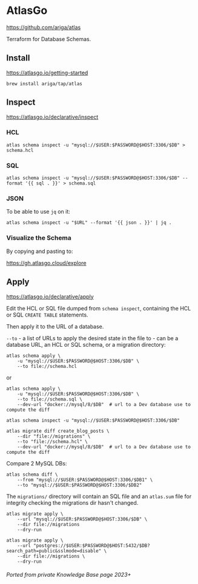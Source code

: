 # AtlasGo

https://github.com/ariga/atlas

Terraform for Database Schemas.

<!-- INDEX_START -->
<!-- INDEX_END -->

## Install

https://atlasgo.io/getting-started

```shell
brew install ariga/tap/atlas
```

## Inspect

https://atlasgo.io/declarative/inspect

### HCL

```shell
atlas schema inspect -u "mysql://$USER:$PASSWORD@$HOST:3306/$DB" > schema.hcl
```

### SQL

```shell
atlas schema inspect -u "mysql://$USER:$PASSWORD@$HOST:3306/$DB" --format '{{ sql . }}' > schema.sql
```

### JSON

To be able to use `jq` on it:

```shell
atlas schema inspect -u "$URL" --format '{{ json . }}' | jq .
```

### Visualize the Schema

By copying and pasting to:

https://gh.atlasgo.cloud/explore

## Apply

https://atlasgo.io/declarative/apply

Edit the HCL or SQL file dumped from `schema inspect`, containing the HCL or SQL `CREATE TABLE` statements.

Then apply it to the URL of a database.

`--to` - a list of URLs to apply the desired state in the file  to - can be a database URL, an HCL or SQL schema, or a migration directory:

```shell
atlas schema apply \
    -u "mysql://$USER:$PASSWORD@$HOST:3306/$DB" \
    --to file://schema.hcl
```

or

```shell
atlas schema apply \
    -u "mysql://$USER:$PASSWORD@$HOST:3306/$DB" \
    --to file://schema.sql \
    --dev-url "docker://mysql/8/$DB"  # url to a Dev database use to compute the diff
```

```shell
atlas schema inspect -u "mysql://$USER:$PASSWORD@$HOST:3306/$DB"
```

```shell
atlas migrate diff create_blog_posts \
    --dir "file://migrations" \
    --to "file://schema.hcl" \
    --dev-url "docker://mysql/8/$DB"  # url to a Dev database use to compute the diff
```

Compare 2 MySQL DBs:

```shell
atlas schema diff \
    --from "mysql://$USER:$PASSWORD@$HOST:3306/$DB1" \
    --to "mysql://$USER:$PASSWORD@$HOST:3306/$DB2"
```

The `migrations/` directory will contain an SQL file and an `atlas.sum` file for integrity checking the migrations dir hasn't changed.

```shell
atlas migrate apply \
    --url "mysql://$USER:$PASSWORD@$HOST:3306/$DB" \
    --dir file://migrations
    --dry-run
```

```shell
atlas migrate apply \
    --url "postgres://$USER:$PASSWORD@$HOST:5432/$DB?search_path=public&sslmode=disable" \
    --dir file://migrations \
    --dry-run
```

###### Ported from private Knowledge Base page 2023+
